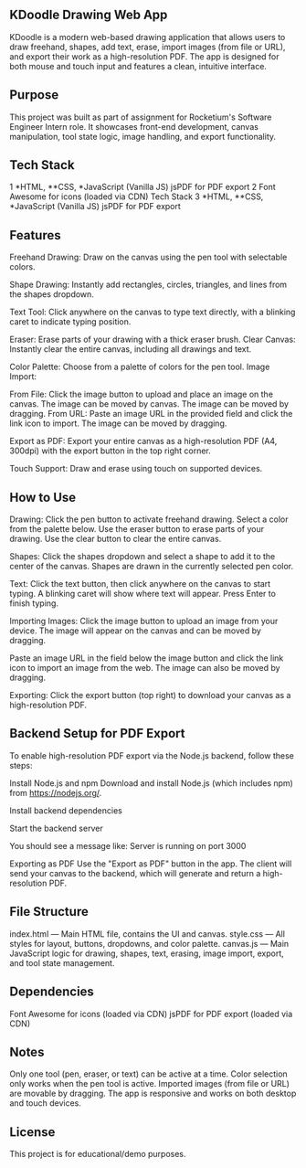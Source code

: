 ## KDoodle Drawing Web App
KDoodle is a modern web-based drawing application that allows users to draw freehand, shapes, add text, erase, import images (from file or URL), and export their work as a high-resolution PDF. The app is designed for both mouse and touch input and features a clean, intuitive interface.

## Purpose
This project was built as part of assignment for Rocketium's Software Engineer Intern role. It showcases front-end development, canvas manipulation, tool state logic, image handling, and export functionality.

## Tech Stack
1 *HTML, **CSS, *JavaScript (Vanilla JS)
jsPDF for PDF export
2 Font Awesome for icons (loaded via CDN)
Tech Stack
3 *HTML, **CSS, *JavaScript (Vanilla JS)
jsPDF for PDF export

## Features
Freehand Drawing: Draw on the canvas using the pen tool with selectable colors.

Shape Drawing: Instantly add rectangles, circles, triangles, and lines from the shapes dropdown.

Text Tool: Click anywhere on the canvas to type text directly, with a blinking caret to indicate typing position.

Eraser: Erase parts of your drawing with a thick eraser brush.
Clear Canvas: Instantly clear the entire canvas, including all drawings and text.

Color Palette: Choose from a palette of colors for the pen tool.
Image Import:

From File: Click the image button to upload and place an image on the canvas. The image can be moved by canvas. The image can be moved by dragging.
From URL: Paste an image URL in the provided field and click the link icon to import. The image can be moved by dragging.

Export as PDF: Export your entire canvas as a high-resolution PDF (A4, 300dpi) with the export button in the top right corner.

Touch Support: Draw and erase using touch on supported devices.

## How to Use
Drawing:
Click the pen button to activate freehand drawing. Select a color from the palette below.
Use the eraser button to erase parts of your drawing.
Use the clear button to clear the entire canvas.

Shapes:
Click the shapes dropdown and select a shape to add it to the center of the canvas.
Shapes are drawn in the currently selected pen color.

Text:
Click the text button, then click anywhere on the canvas to start typing. A blinking caret will show where text will appear.
Press Enter to finish typing.

Importing Images:
Click the image button to upload an image from your device. The image will appear on the canvas and can be moved by dragging.

Paste an image URL in the field below the image button and click the link icon to import an image from the web. The image can also be moved by dragging.

Exporting:
Click the export button (top right) to download your canvas as a high-resolution PDF.

## Backend Setup for PDF Export
To enable high-resolution PDF export via the Node.js backend, follow these steps:

Install Node.js and npm
Download and install Node.js (which includes npm) from https://nodejs.org/.

Install backend dependencies

Start the backend server

You should see a message like:
Server is running on port 3000

Exporting as PDF
Use the "Export as PDF" button in the app. The client will send your canvas to the backend, which will generate and return a high-resolution PDF.

## File Structure
index.html — Main HTML file, contains the UI and canvas.
style.css — All styles for layout, buttons, dropdowns, and color palette.
canvas.js — Main JavaScript logic for drawing, shapes, text, erasing, image import, export, and tool state management.

## Dependencies
Font Awesome for icons (loaded via CDN)
jsPDF for PDF export (loaded via CDN)

## Notes
Only one tool (pen, eraser, or text) can be active at a time.
Color selection only works when the pen tool is active.
Imported images (from file or URL) are movable by dragging.
The app is responsive and works on both desktop and touch devices.

## License
This project is for educational/demo purposes.
